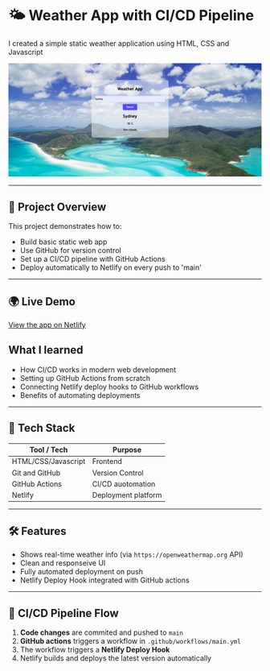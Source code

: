 # 🌤️ Weather App with CI/CD Pipeline

I created a simple static weather application using HTML, CSS and Javascript

![screenshot of the app](public/WeatherApp_Screenshot.png)

___

## 🚀 Project Overview

This project demonstrates how to:
- Build basic static web app
- Use GitHub for version control
- Set up a CI/CD pipeline with GitHub Actions
- Deploy automatically to Netlify on every push to 'main'

___

## 🌍 Live Demo
[View the app on Netlify](https://preeminent-cheesecake-5edc01.netlify.app/)

## What I learned
- How CI/CD works in modern web development
- Setting up GitHub Actions from scratch
- Connecting Netlify deploy hooks to GitHub workflows
- Benefits of automating deployments

___

## 📁 Tech Stack

| Tool / Tech               | Purpose               |
|---------------------------| ----------------------|
| HTML/CSS/Javascript       | Frontend              |
| Git and GitHub            | Version Control       |
| GitHub Actions            | CI/CD auotomation     |
| Netlify                   | Deployment platform   |

___

## 🛠️ Features

- Shows real-time weather info (via `https://openweathermap.org` API)
- Clean and responseive UI
- Fully automated deployment on push
- Netlify Deploy Hook integrated with GitHub actions

____

## 🧪 CI/CD Pipeline Flow

1. **Code changes** are commited and pushed to `main`
2. **GitHub actions** triggers a workflow in `.github/workflows/main.yml`
3. The workflow triggers a **Netlify Deploy Hook**
4. Netlify builds and deploys the latest version automatically


